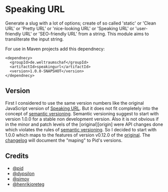 # Speaking URL

Generate a slug with a lot of  options; create of so called 'static' or 'Clean
URL' or 'Pretty  URL' or 'nice-looking URL' or 'Speaking  URL' or 'user-friendly
URL' or 'SEO-friendly URL' from a  string. This module aims to transliterate the
input string.

For use in Maven projects add this dependnecy:

    <dependnecy>
      <groupId>de.weltraumschaf</groupId>
      <artifactId>speakingurl</artifactId>
      <version>1.0.0-SNAPSHOT</version>
    </dependnecy>

## Version

First I considered to use the  same version numbers like the original JavaScript
version of  [Speaking URL][original]. But  it does  not fit completely  into the
concept  of [semantic  versioning][versioning]. Semantic  versioning suggest  to
start with version  1.0.0 for a stable  non development version. Also  it is not
obvious if  in the  minor and  patch levels of  the [original][origin]  were API
changes done which  violates the rules of  [semantic versioning][versioning]. So
I decided to start  with 1.0.0 which maps to the features  of version v0.12.0 of
the [original][original]. The [changelog][changelog]  will document the "maping"
to Pid's versions.

## Credits

- [@pid](https://github.com/pid/speakingurl)
- [@dypsilon](https://github.com/dypsilon)
- [@simov](https://github.com/simov/slugify)
- [@henrikjoreteg](https://github.com/henrikjoreteg/slugger)

[original]:   https://github.com/pid/speakingurl
[license]:    https://raw.github.com/Weltraumschaf/speakingurl/master/LICENSE
[versioning]: http://semver.org/
[changelog]:  https://github.com/Weltraumschaf/speakingurl/blob/master/CHANGELOG.md

